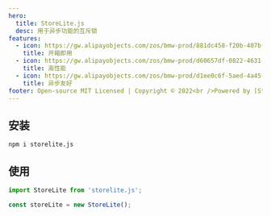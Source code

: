 ```yaml
---
hero:
  title: StoreLite.js
  desc: 用于异步功能的互斥锁
features:
  - icon: https://gw.alipayobjects.com/zos/bmw-prod/881dc458-f20b-407b-947a-95104b5ec82b/k79dm8ih_w144_h144.png
    title: 开箱即用
  - icon: https://gw.alipayobjects.com/zos/bmw-prod/d60657df-0822-4631-9d7c-e7a869c2f21c/k79dmz3q_w126_h126.png
    title: 高性能
  - icon: https://gw.alipayobjects.com/zos/bmw-prod/d1ee0c6f-5aed-4a45-a507-339a4bfe076c/k7bjsocq_w144_h144.png
    title: 异步友好
footer: Open-source MIT Licensed | Copyright © 2022<br />Powered by [StoreLite.js](https://github.com/uglyer/storelite.js)
---
```


## 安装

```shell script
npm i storelite.js
```

## 使用

```typescript
import StoreLite from 'storelite.js';

const storeLite = new StoreLite();
```

